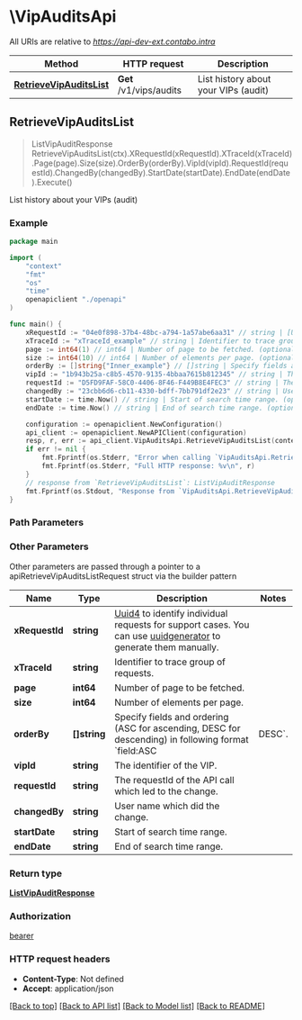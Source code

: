 # \VipAuditsApi

All URIs are relative to *https://api-dev-ext.contabo.intra*

Method | HTTP request | Description
------------- | ------------- | -------------
[**RetrieveVipAuditsList**](VipAuditsApi.md#RetrieveVipAuditsList) | **Get** /v1/vips/audits | List history about your VIPs (audit)



## RetrieveVipAuditsList

> ListVipAuditResponse RetrieveVipAuditsList(ctx).XRequestId(xRequestId).XTraceId(xTraceId).Page(page).Size(size).OrderBy(orderBy).VipId(vipId).RequestId(requestId).ChangedBy(changedBy).StartDate(startDate).EndDate(endDate).Execute()

List history about your VIPs (audit)



### Example

```go
package main

import (
    "context"
    "fmt"
    "os"
    "time"
    openapiclient "./openapi"
)

func main() {
    xRequestId := "04e0f898-37b4-48bc-a794-1a57abe6aa31" // string | [Uuid4](https://en.wikipedia.org/wiki/Universally_unique_identifier#Version_4_(random)) to identify individual requests for support cases. You can use [uuidgenerator](https://www.uuidgenerator.net/version4) to generate them manually.
    xTraceId := "xTraceId_example" // string | Identifier to trace group of requests. (optional)
    page := int64(1) // int64 | Number of page to be fetched. (optional)
    size := int64(10) // int64 | Number of elements per page. (optional)
    orderBy := []string{"Inner_example"} // []string | Specify fields and ordering (ASC for ascending, DESC for descending) in following format `field:ASC|DESC`. (optional)
    vipId := "1b943b25a-c8b5-4570-9135-4bbaa7615b812345" // string | The identifier of the VIP. (optional)
    requestId := "D5FD9FAF-58C0-4406-8F46-F449B8E4FEC3" // string | The requestId of the API call which led to the change. (optional)
    changedBy := "23cbb6d6-cb11-4330-bdff-7bb791df2e23" // string | User name which did the change. (optional)
    startDate := time.Now() // string | Start of search time range. (optional)
    endDate := time.Now() // string | End of search time range. (optional)

    configuration := openapiclient.NewConfiguration()
    api_client := openapiclient.NewAPIClient(configuration)
    resp, r, err := api_client.VipAuditsApi.RetrieveVipAuditsList(context.Background()).XRequestId(xRequestId).XTraceId(xTraceId).Page(page).Size(size).OrderBy(orderBy).VipId(vipId).RequestId(requestId).ChangedBy(changedBy).StartDate(startDate).EndDate(endDate).Execute()
    if err != nil {
        fmt.Fprintf(os.Stderr, "Error when calling `VipAuditsApi.RetrieveVipAuditsList``: %v\n", err)
        fmt.Fprintf(os.Stderr, "Full HTTP response: %v\n", r)
    }
    // response from `RetrieveVipAuditsList`: ListVipAuditResponse
    fmt.Fprintf(os.Stdout, "Response from `VipAuditsApi.RetrieveVipAuditsList`: %v\n", resp)
}
```

### Path Parameters



### Other Parameters

Other parameters are passed through a pointer to a apiRetrieveVipAuditsListRequest struct via the builder pattern


Name | Type | Description  | Notes
------------- | ------------- | ------------- | -------------
 **xRequestId** | **string** | [Uuid4](https://en.wikipedia.org/wiki/Universally_unique_identifier#Version_4_(random)) to identify individual requests for support cases. You can use [uuidgenerator](https://www.uuidgenerator.net/version4) to generate them manually. | 
 **xTraceId** | **string** | Identifier to trace group of requests. | 
 **page** | **int64** | Number of page to be fetched. | 
 **size** | **int64** | Number of elements per page. | 
 **orderBy** | **[]string** | Specify fields and ordering (ASC for ascending, DESC for descending) in following format &#x60;field:ASC|DESC&#x60;. | 
 **vipId** | **string** | The identifier of the VIP. | 
 **requestId** | **string** | The requestId of the API call which led to the change. | 
 **changedBy** | **string** | User name which did the change. | 
 **startDate** | **string** | Start of search time range. | 
 **endDate** | **string** | End of search time range. | 

### Return type

[**ListVipAuditResponse**](ListVipAuditResponse.md)

### Authorization

[bearer](../README.md#bearer)

### HTTP request headers

- **Content-Type**: Not defined
- **Accept**: application/json

[[Back to top]](#) [[Back to API list]](../README.md#documentation-for-api-endpoints)
[[Back to Model list]](../README.md#documentation-for-models)
[[Back to README]](../README.md)


